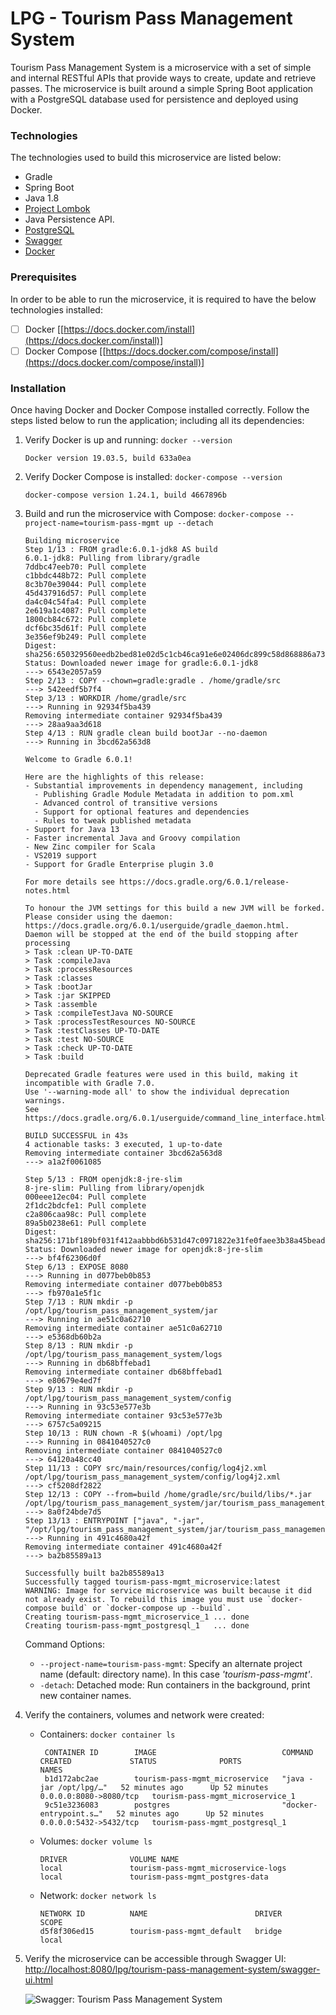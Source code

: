 # LPG - Tourism Pass Management System
Tourism Pass Management System is a microservice with a set of simple and internal RESTful APIs that provide ways to create, update and retrieve passes. The microservice is built around a simple Spring Boot application with a PostgreSQL database used for persistence and deployed using Docker.

### Technologies
The technologies used to build this microservice are listed below:
* Gradle
* Spring Boot
* Java 1.8
* [Project Lombok](https://projectlombok.org)
* Java Persistence API.
* [PostgreSQL](https://www.postgresql.org)
* [Swagger](https://swagger.io)
* [Docker](https://www.docker.com)


### Prerequisites
In order to be able to run the microservice, it is required to have the below technologies installed:
- [ ] Docker [[https://docs.docker.com/install](https://docs.docker.com/install)]
- [ ] Docker Compose [[https://docs.docker.com/compose/install](https://docs.docker.com/compose/install)]

### Installation
Once having Docker and Docker Compose installed correctly. Follow the steps listed below to run the application; including all its dependencies:
1. Verify Docker is up and running:
    ```docker --version```
    ```
    Docker version 19.03.5, build 633a0ea
    ```
2. Verify Docker Compose is installed: 
    ```docker-compose --version```
     ```
     docker-compose version 1.24.1, build 4667896b
     ```
3. Build and run the microservice with Compose:
    ```docker-compose --project-name=tourism-pass-mgmt up --detach```
    ```
   Building microservice
   Step 1/13 : FROM gradle:6.0.1-jdk8 AS build
   6.0.1-jdk8: Pulling from library/gradle
   7ddbc47eeb70: Pull complete
   c1bbdc448b72: Pull complete
   8c3b70e39044: Pull complete
   45d437916d57: Pull complete
   da4c04c54fa4: Pull complete
   2e619a1c4087: Pull complete
   1800cb84c672: Pull complete
   dcf6bc35d61f: Pull complete
   3e356ef9b249: Pull complete
   Digest: sha256:650329560eedb2bed81e02d5c1cb46ca91e6e02406dc899c58d868886a73b43e
   Status: Downloaded newer image for gradle:6.0.1-jdk8
    ---> 6543e2057a59
   Step 2/13 : COPY --chown=gradle:gradle . /home/gradle/src
    ---> 542eedf5b7f4
   Step 3/13 : WORKDIR /home/gradle/src
    ---> Running in 92934f5ba439
   Removing intermediate container 92934f5ba439
    ---> 28aa9aa3d618
   Step 4/13 : RUN gradle clean build bootJar --no-daemon
    ---> Running in 3bcd62a563d8
   
   Welcome to Gradle 6.0.1!
   
   Here are the highlights of this release:
    - Substantial improvements in dependency management, including
      - Publishing Gradle Module Metadata in addition to pom.xml
      - Advanced control of transitive versions
      - Support for optional features and dependencies
      - Rules to tweak published metadata
    - Support for Java 13
    - Faster incremental Java and Groovy compilation
    - New Zinc compiler for Scala
    - VS2019 support
    - Support for Gradle Enterprise plugin 3.0
   
   For more details see https://docs.gradle.org/6.0.1/release-notes.html
   
   To honour the JVM settings for this build a new JVM will be forked. Please consider using the daemon: https://docs.gradle.org/6.0.1/userguide/gradle_daemon.html.
   Daemon will be stopped at the end of the build stopping after processing
   > Task :clean UP-TO-DATE
   > Task :compileJava
   > Task :processResources
   > Task :classes
   > Task :bootJar
   > Task :jar SKIPPED
   > Task :assemble
   > Task :compileTestJava NO-SOURCE
   > Task :processTestResources NO-SOURCE
   > Task :testClasses UP-TO-DATE
   > Task :test NO-SOURCE
   > Task :check UP-TO-DATE
   > Task :build
   
   Deprecated Gradle features were used in this build, making it incompatible with Gradle 7.0.
   Use '--warning-mode all' to show the individual deprecation warnings.
   See https://docs.gradle.org/6.0.1/userguide/command_line_interface.html#sec:command_line_warnings
   
   BUILD SUCCESSFUL in 43s
   4 actionable tasks: 3 executed, 1 up-to-date
   Removing intermediate container 3bcd62a563d8
    ---> a1a2f0061085
   
   Step 5/13 : FROM openjdk:8-jre-slim
   8-jre-slim: Pulling from library/openjdk
   000eee12ec04: Pull complete
   2f1dc2bdcfe1: Pull complete
   c2a806caa98c: Pull complete
   89a5b0238e61: Pull complete
   Digest: sha256:171bf189bf031f412aabbbd6b531d47c0971822e31fe0faee3b38a45bead8b53
   Status: Downloaded newer image for openjdk:8-jre-slim
    ---> bf4f62306d0f
   Step 6/13 : EXPOSE 8080
    ---> Running in d077beb0b853
   Removing intermediate container d077beb0b853
    ---> fb970a1e5f1c
   Step 7/13 : RUN mkdir -p /opt/lpg/tourism_pass_management_system/jar
    ---> Running in ae51c0a62710
   Removing intermediate container ae51c0a62710
    ---> e5368db60b2a
   Step 8/13 : RUN mkdir -p /opt/lpg/tourism_pass_management_system/logs
    ---> Running in db68bffebad1
   Removing intermediate container db68bffebad1
    ---> e80679e4ed7f
   Step 9/13 : RUN mkdir -p /opt/lpg/tourism_pass_management_system/config
    ---> Running in 93c53e577e3b
   Removing intermediate container 93c53e577e3b
    ---> 6757c5a09215
   Step 10/13 : RUN chown -R $(whoami) /opt/lpg
    ---> Running in 0841040527c0
   Removing intermediate container 0841040527c0
    ---> 64120a48cc40
   Step 11/13 : COPY src/main/resources/config/log4j2.xml /opt/lpg/tourism_pass_management_system/config/log4j2.xml
    ---> cf5208df2822
   Step 12/13 : COPY --from=build /home/gradle/src/build/libs/*.jar /opt/lpg/tourism_pass_management_system/jar/tourism_pass_management_system.jar
    ---> 8a0f24bde7d5
   Step 13/13 : ENTRYPOINT ["java", "-jar", "/opt/lpg/tourism_pass_management_system/jar/tourism_pass_management_system.jar"]
    ---> Running in 491c4680a42f
   Removing intermediate container 491c4680a42f
    ---> ba2b85589a13
   
   Successfully built ba2b85589a13
   Successfully tagged tourism-pass-mgmt_microservice:latest
   WARNING: Image for service microservice was built because it did not already exist. To rebuild this image you must use `docker-compose build` or `docker-compose up --build`.
   Creating tourism-pass-mgmt_microservice_1 ... done
   Creating tourism-pass-mgmt_postgresql_1   ... done
   ```
   Command Options:
   * ```--project-name=tourism-pass-mgmt```: Specify an alternate project name (default: directory name). In this case _'tourism-pass-mgmt'_.
   * ```-detach```: Detached mode: Run containers in the background, print new container names.
 4. Verify the containers, volumes and network were created:
    * Containers: ```docker container ls```
        ```
         CONTAINER ID        IMAGE                            COMMAND                  CREATED             STATUS              PORTS                    NAMES
         b1d172abc2ae        tourism-pass-mgmt_microservice   "java -jar /opt/lpg/…"   52 minutes ago      Up 52 minutes       0.0.0.0:8080->8080/tcp   tourism-pass-mgmt_microservice_1
         9c51e3236083        postgres                         "docker-entrypoint.s…"   52 minutes ago      Up 52 minutes       0.0.0.0:5432->5432/tcp   tourism-pass-mgmt_postgresql_1
        ```
    * Volumes: ```docker volume ls```
        ```
        DRIVER              VOLUME NAME
        local               tourism-pass-mgmt_microservice-logs
        local               tourism-pass-mgmt_postgres-data
        ```
    * Network: ```docker network ls```
        ```
        NETWORK ID          NAME                        DRIVER              SCOPE
        d5f8f306ed15        tourism-pass-mgmt_default   bridge              local
        ```
5. Verify the microservice can be accessible through Swagger UI:
    [http://localhost:8080/lpg/tourism-pass-management-system/swagger-ui.html](http://localhost:8080/lpg/tourism-pass-management-system/swagger-ui.html)
    
    ![Swagger: Tourism Pass Management System](misc/images/Swagger-TourismPassManagementSystem.jpg)
